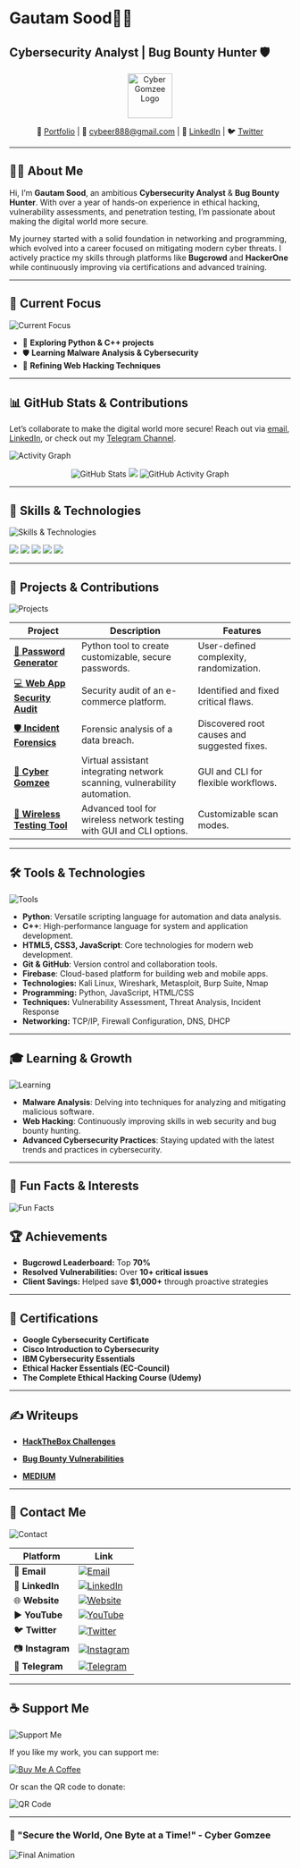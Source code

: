  <h1>Gautam Sood👨‍💻</h1>

<h2>Cybersecurity Analyst | Bug Bounty Hunter 🛡️</h2>

<p align="center">
  <img src="https://i.postimg.cc/J4Z6PVys/Screenshot-1253.png" alt="Cyber Gomzee Logo" height="80px"/>
</p>

<p align="center">
  🔗 <a href="https://cybergomzee.great-site.net/">Portfolio</a> |
  📧 <a href="mailto:cybeer888@gmail.com">cybeer888@gmail.com</a> |
  🔗 <a href="https://www.linkedin.com/in/gautam-sood-2110552b2">LinkedIn</a> |
  🐦 <a href="https://twitter.com/GAUTAM__SOOD">Twitter</a>
</p>  

---

## 👨‍💻 **About Me**  


Hi, I’m **Gautam Sood**, an ambitious **Cybersecurity Analyst** & **Bug Bounty Hunter**. With over a year of hands-on experience in ethical hacking, vulnerability assessments, and penetration testing, I’m passionate about making the digital world more secure.

My journey started with a solid foundation in networking and programming, which evolved into a career focused on mitigating modern cyber threats. I actively practice my skills through platforms like **Bugcrowd** and **HackerOne** while continuously improving via certifications and advanced training.

---

## 🔭 Current Focus

![Current Focus](https://i.giphy.com/media/v1.Y2lkPTc5MGI3NjExYXBmeHE4MHI4dTZvYnhtd2owbWJxNWR2MDd0YzNndmNyMzY0ZTJ2ciZlcD12MV9pbnRlcm5hbF9naWZfYnlfaWQmY3Q9Zw/6OrCT1jVbonHG/giphy.gif)

- 🌟 **Exploring Python & C++ projects**
- 🛡️ **Learning Malware Analysis & Cybersecurity**
- 🔬 **Refining Web Hacking Techniques**

---


## 📊 **GitHub Stats & Contributions**

Let’s collaborate to make the digital world more secure! Reach out via [email](mailto:soodgautam35@gmail.com), [LinkedIn](https://www.linkedin.com/in/gautam-2110552b2), or check out my [Telegram Channel](https://t.me/hackmegomzee).

<p align="center">
  
![Activity Graph](https://github-readme-activity-graph.vercel.app/graph?username=krazystar55&theme=github)
<p align="center">
  <img src="https://github-readme-stats.vercel.app/api?username=krazystar55&show_icons=true&theme=radical" alt="GitHub Stats" />
  <img src="https://github-readme-streak-stats.herokuapp.com/?user=krazystar55&theme=radical" />
  <img src="https://github-readme-stats.vercel.app/api/top-langs/?username=krazystar55&layout=compact&theme=radical"
  <img src="https://github-readme-activity-graph.vercel.app/graph?username=krazystar55&theme=github" alt="GitHub Activity Graph" />
</p>

---



## 🚀 Skills & Technologies


<p align="center">

  ![Skills & Technologies](https://media.giphy.com/media/3o7aCTPPm4OHfRLSH6/giphy.gif)

  <img src="https://img.shields.io/badge/-Python-grey?style=for-the-badge&logo=python&logoColor=white&labelColor=8E2DE2" />
  <img src="https://img.shields.io/badge/-C++-grey?style=for-the-badge&logo=c%2B%2B&logoColor=white&labelColor=8E2DE2" />
  <img src="https://img.shields.io/badge/-HTML5-grey?style=for-the-badge&logo=html5&logoColor=white&labelColor=8E2DE2" />
  <img src="https://img.shields.io/badge/-CSS3-grey?style=for-the-badge&logo=css3&logoColor=white&labelColor=8E2DE2" />
  <img src="https://img.shields.io/badge/-JavaScript-grey?style=for-the-badge&logo=javascript&logoColor=white&labelColor=8E2DE2" />
</p>

---

## 🚀 Projects & Contributions

![Projects](https://i.giphy.com/media/v1.Y2lkPTc5MGI3NjExM2RiendpbmYzeTJ5M3BmcXhsN28waTk0eTlyeGw3OXZlazdybWZsOCZlcD12MV9pbnRlcm5hbF9naWZfYnlfaWQmY3Q9Zw/2AVDG3vH0DVuiS9EYg/giphy.gif)

| **Project**                          | **Description**                                                                  | **Features**                              |
|--------------------------------------|----------------------------------------------------------------------------------|------------------------------------------|
| [🔑 **Password Generator**](https://github.com/krazystar55/password-generator) | Python tool to create customizable, secure passwords.                           | User-defined complexity, randomization.  |
| [💻 **Web App Security Audit**](https://github.com/krazystar55/webapp-security-assessment) | Security audit of an e-commerce platform.                                       | Identified and fixed critical flaws.     |
| [🛡️ **Incident Forensics**](https://github.com/krazystar55/incident-response) | Forensic analysis of a data breach.                                             | Discovered root causes and suggested fixes. |
| [🤖 **Cyber Gomzee**](#)              | Virtual assistant integrating network scanning, vulnerability automation.         | GUI and CLI for flexible workflows.      |
| [📡 **Wireless Testing Tool**](#)    | Advanced tool for wireless network testing with GUI and CLI options.             | Customizable scan modes.                 |

---


## 🛠️ Tools & Technologies

![Tools](https://i.giphy.com/media/v1.Y2lkPTc5MGI3NjExaHV0OHc1YjJweGg1dzd2djZuc3JxNXhtZmMwYXdlc2Z0djUwY3J6OCZlcD12MV9pbnRlcm5hbF9naWZfYnlfaWQmY3Q9Zw/TOWeGr70V2R1K/giphy.gif)

- **Python**: Versatile scripting language for automation and data analysis.
- **C++**: High-performance language for system and application development.
- **HTML5, CSS3, JavaScript**: Core technologies for modern web development.
- **Git & GitHub**: Version control and collaboration tools.
- **Firebase**: Cloud-based platform for building web and mobile apps.
- **Technologies:** Kali Linux, Wireshark, Metasploit, Burp Suite, Nmap  
- **Programming:** Python, JavaScript, HTML/CSS  
- **Techniques:** Vulnerability Assessment, Threat Analysis, Incident Response  
- **Networking:** TCP/IP, Firewall Configuration, DNS, DHCP

---

## 🎓 Learning & Growth

![Learning](https://i.giphy.com/media/v1.Y2lkPTc5MGI3NjExZ3BqNTI5ZjlrYjl6ZHJ1ejI0cjJmang0d3AxZHg4ZG8xem5vZW56YyZlcD12MV9pbnRlcm5hbF9naWZfYnlfaWQmY3Q9Zw/sgMLlzON4djJ15wQIh/giphy.gif)

- **Malware Analysis**: Delving into techniques for analyzing and mitigating malicious software.
- **Web Hacking**: Continuously improving skills in web security and bug bounty hunting.
- **Advanced Cybersecurity Practices**: Staying updated with the latest trends and practices in cybersecurity.

---

## 🧩 Fun Facts & Interests

![Fun Facts](https://i.giphy.com/media/v1.Y2lkPTc5MGI3NjExbDB4MWhzZnR6NGhrajVoYzJ3dWZxd2JwamYwejhoNGJmYzVwejAyeSZlcD12MV9pbnRlcm5hbF9naWZfYnlfaWQmY3Q9Zw/0IxCCFB96rqSvMof7o/giphy.gif)

## 🏆 **Achievements**  

- **Bugcrowd Leaderboard:** Top **70%**  
- **Resolved Vulnerabilities:** Over **10+ critical issues**  
- **Client Savings:** Helped save **$1,000+** through proactive strategies  

---

## 📜 **Certifications**  

- **Google Cybersecurity Certificate**  
- **Cisco Introduction to Cybersecurity**  
- **IBM Cybersecurity Essentials**  
- **Ethical Hacker Essentials (EC-Council)**  
- **The Complete Ethical Hacking Course (Udemy)**  

---

## ✍️ **Writeups**  

- [**HackTheBox Challenges**](https://github.com/krazystar55/writeups/hackthebox/)  

- [**Bug Bounty Vulnerabilities**](https://github.com/krazystar55/writeups/bugbounty/)

- [**MEDIUM**](https://medium.com/@soodgautam35/)

---


## 📝 Contact Me

 ![Contact](https://i.giphy.com/media/v1.Y2lkPTc5MGI3NjExeXp3OGRmODZscXU4anp5NzZta29kdm02YjZ2OWQwaHR4d3czZGN4YyZlcD12MV9pbnRlcm5hbF9naWZfYnlfaWQmY3Q9Zw/1p74BBfYv8JwNC8SYI/giphy.gif) 
  

| **Platform**       | **Link**                                                                                       |  
|---------------------|-----------------------------------------------------------------------------------------------|  
| 📧 **Email**        | <a href="mailto:cybeer888@gmail.com"><img src="https://img.icons8.com/color/48/000000/gmail.png" alt="Email" /></a>  |  
| 💼 **LinkedIn**     | <a href="https://www.linkedin.com/in/gautam-sood-2110552b2"><img src="https://img.icons8.com/color/48/000000/linkedin.png" alt="LinkedIn" /></a> |  
| 🌐 **Website**      | <a href="https://www.cybergomzee.great-site.net"><img src="https://img.icons8.com/color/48/000000/internet.png" alt="Website" /></a> |  
| ▶️ **YouTube**      | <a href="https://youtube.com/@cyber_gomzee"><img src="https://img.icons8.com/color/48/000000/youtube-play.png" alt="YouTube" /></a> |  
| 🐦 **Twitter**      | <a href="https://twitter.com/GAUTAM__SOOD"><img src="https://img.icons8.com/color/48/000000/twitter.png" alt="Twitter" /></a> |  
| 📷 **Instagram**    | <a href="https://www.instagram.com/cyber_gomzee/"><img src="https://img.icons8.com/color/48/000000/instagram-new.png" alt="Instagram" /></a> |  
| 📨 **Telegram**     | <a href="https://t.me/hackmegomzee"><img src="https://i.postimg.cc/c1jyLnLn/telegram.png" alt="Telegram" /></a> |  

---

## ☕ Support Me


![Support Me](https://i.giphy.com/media/v1.Y2lkPTc5MGI3NjExa21ndmFjNWxqbXloaWtrZGc5ZnAyY3BqZ2FnampveDluN2EyY2k5YSZlcD12MV9pbnRlcm5hbF9naWZfYnlfaWQmY3Q9Zw/115BJle6N2Av0A/giphy.gif)

If you like my work, you can support me:

[![Buy Me A Coffee](https://cdn.buymeacoffee.com/buttons/v2/default-yellow.png)](buymeacoffee.com/krazystar55)

Or scan the QR code to donate:

![QR Code](https://i.postimg.cc/RV1kdRxq/qr.jpg)

---

### 🚀 "Secure the World, One Byte at a Time!" - Cyber Gomzee

![Final Animation](https://cdnb.artstation.com/p/assets/images/images/035/934/391/original/nikolas-skull-gif.gif)
